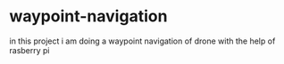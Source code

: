 # waypoint-navigation
in this project i am doing a waypoint navigation of drone with the help of rasberry pi

